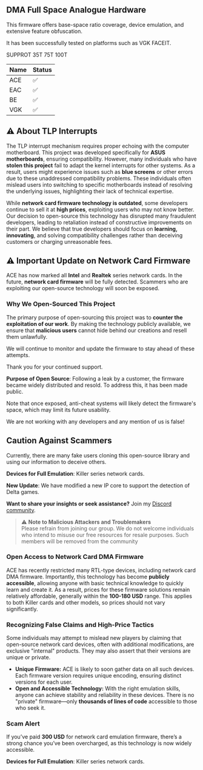 ## DMA Full Space Analogue Hardware

This firmware offers base-space ratio coverage, device emulation, and extensive feature obfuscation. 

It has been successfully tested on platforms such as VGK FACEIT.

SUPPROT 35T 75T 100T

| Name  | Status |
|-------|--------|
| ACE   | ✅     |
| EAC   | ✅     |
| BE    | ✅     |
| VGK   | ✅     |

## ⚠️ About TLP Interrupts

The TLP interrupt mechanism requires proper echoing with the computer motherboard. This project was developed specifically for **ASUS motherboards**, ensuring compatibility. However, many individuals who have **stolen this project** fail to adapt the kernel interrupts for other systems. As a result, users might experience issues such as **blue screens** or other errors due to these unaddressed compatibility problems. These individuals often mislead users into switching to specific motherboards instead of resolving the underlying issues, highlighting their lack of technical expertise.

While **network card firmware technology is outdated**, some developers continue to sell it at **high prices**, exploiting users who may not know better. Our decision to open-source this technology has disrupted many fraudulent developers, leading to retaliation instead of constructive improvements on their part. We believe that true developers should focus on **learning, innovating**, and solving compatibility challenges rather than deceiving customers or charging unreasonable fees.

## ⚠️ Important Update on Network Card Firmware

ACE has now marked all **Intel** and **Realtek** series network cards. In the future, **network card firmware** will be fully detected. Scammers who are exploiting our open-source technology will soon be exposed.

### Why We Open-Sourced This Project
The primary purpose of open-sourcing this project was to **counter the exploitation of our work**. By making the technology publicly available, we ensure that **malicious users** cannot hide behind our creations and resell them unlawfully.

We will continue to monitor and update the firmware to stay ahead of these attempts.

Thank you for your continued support.

**Purpose of Open Source**: Following a leak by a customer, the firmware became widely distributed and resold. To address this, it has been made public. 

Note that once exposed, anti-cheat systems will likely detect the firmware's space, which may limit its future usability.

We are not working with any developers and any mention of us is false!

## Caution Against Scammers

Currently, there are many fake users cloning this open-source library and using our information to deceive others. 

**Devices for Full Emulation**: Killer series network cards.

**New Update**: We have modified a new IP core to support the detection of Delta games.

**Want to share your insights or seek assistance?** Join my [Discord community](https://discord.gg/SyuQjTQ32P).

> ⚠️ **Note to Malicious Attackers and Troublemakers**  
> Please refrain from joining our group. We do not welcome individuals who intend to misuse our free resources for resale purposes. Such members will be removed from the community

### Open Access to Network Card DMA Firmware
ACE has recently restricted many RTL-type devices, including network card DMA firmware. Importantly, this technology has become **publicly accessible**, allowing anyone with basic technical knowledge to quickly learn and create it. As a result, prices for these firmware solutions remain relatively affordable, generally within the **100-180 USD** range. This applies to both Killer cards and other models, so prices should not vary significantly.

### Recognizing False Claims and High-Price Tactics
Some individuals may attempt to mislead new players by claiming that open-source network card devices, often with additional modifications, are exclusive "internal" products. They may also assert that their versions are unique or private. 

- **Unique Firmware:** ACE is likely to soon gather data on all such devices. Each firmware version requires unique encoding, ensuring distinct versions for each user.
- **Open and Accessible Technology:** With the right emulation skills, anyone can achieve stability and reliability in these devices. 
There is no "private" firmware—only **thousands of lines of code** accessible to those who seek it.

### Scam Alert
If you’ve paid **300 USD** for network card emulation firmware, there’s a strong chance you’ve been overcharged, as this technology is now widely accessible.

**Devices for Full Emulation**: Killer series network cards.


